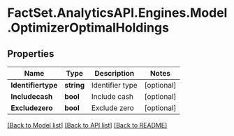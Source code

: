 # FactSet.AnalyticsAPI.Engines.Model.OptimizerOptimalHoldings
## Properties

Name | Type | Description | Notes
------------ | ------------- | ------------- | -------------
**Identifiertype** | **string** | Identifier type | [optional] 
**Includecash** | **bool** | Include cash | [optional] 
**Excludezero** | **bool** | Exclude zero | [optional] 

[[Back to Model list]](../README.md#documentation-for-models) [[Back to API list]](../README.md#documentation-for-api-endpoints) [[Back to README]](../README.md)

